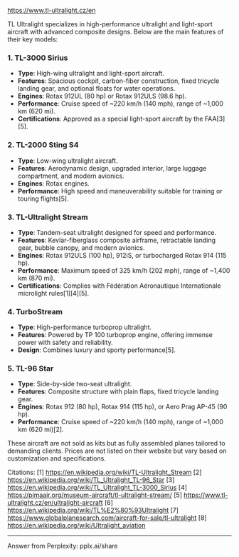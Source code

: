 https://www.tl-ultralight.cz/en

TL Ultralight specializes in high-performance ultralight and light-sport aircraft with advanced composite designs. Below are the main features of their key models:

### **1. TL-3000 Sirius**
- **Type**: High-wing ultralight and light-sport aircraft.
- **Features**: Spacious cockpit, carbon-fiber construction, fixed tricycle landing gear, and optional floats for water operations.
- **Engines**: Rotax 912UL (80 hp) or Rotax 912ULS (98.6 hp).
- **Performance**: Cruise speed of ~220 km/h (140 mph), range of ~1,000 km (620 mi).
- **Certifications**: Approved as a special light-sport aircraft by the FAA[3][5].

### **2. TL-2000 Sting S4**
- **Type**: Low-wing ultralight aircraft.
- **Features**: Aerodynamic design, upgraded interior, large luggage compartment, and modern avionics.
- **Engines**: Rotax engines.
- **Performance**: High speed and maneuverability suitable for training or touring flights[5].

### **3. TL-Ultralight Stream**
- **Type**: Tandem-seat ultralight designed for speed and performance.
- **Features**: Kevlar-fiberglass composite airframe, retractable landing gear, bubble canopy, and modern avionics.
- **Engines**: Rotax 912ULS (100 hp), 912iS, or turbocharged Rotax 914 (115 hp).
- **Performance**: Maximum speed of 325 km/h (202 mph), range of ~1,400 km (870 mi).
- **Certifications**: Complies with Fédération Aéronautique Internationale microlight rules[1][4][5].

### **4. TurboStream**
- **Type**: High-performance turboprop ultralight.
- **Features**: Powered by TP 100 turboprop engine, offering immense power with safety and reliability.
- **Design**: Combines luxury and sporty performance[5].

### **5. TL-96 Star**
- **Type**: Side-by-side two-seat ultralight.
- **Features**: Composite structure with plain flaps, fixed tricycle landing gear.
- **Engines**: Rotax 912 (80 hp), Rotax 914 (115 hp), or Aero Prag AP-45 (90 hp).
- **Performance**: Cruise speed of ~220 km/h (140 mph), range of ~1,000 km (620 mi)[2].

These aircraft are not sold as kits but as fully assembled planes tailored to demanding clients. Prices are not listed on their website but vary based on customization and specifications.

Citations:
[1] https://en.wikipedia.org/wiki/TL-Ultralight_Stream
[2] https://en.wikipedia.org/wiki/TL_Ultralight_TL-96_Star
[3] https://en.wikipedia.org/wiki/TL_Ultralight_TL-3000_Sirius
[4] https://pimaair.org/museum-aircraft/tl-ultralight-stream/
[5] https://www.tl-ultralight.cz/en/ultralight-aircraft
[6] https://en.wikipedia.org/wiki/TL%E2%80%93Ultralight
[7] https://www.globalplanesearch.com/aircraft-for-sale/tl-ultralight
[8] https://en.wikipedia.org/wiki/Ultralight_aviation

---
Answer from Perplexity: pplx.ai/share
